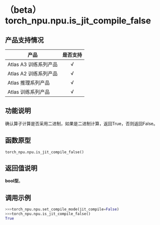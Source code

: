 # （beta）torch_npu.npu.is_jit_compile_false

## 产品支持情况

| 产品                                                         | 是否支持 |
| ------------------------------------------------------------ | :------: |
|<term>Atlas A3 训练系列产品</term>            |    √     |
|<term>Atlas A2 训练系列产品</term>  | √    |
|<term>Atlas 推理系列产品</term>                                       |    √     |
|<term>Atlas 训练系列产品</term>                                       |    √     |


## 功能说明

确认算子计算是否采用二进制，如果是二进制计算，返回True，否则返回False。

## 函数原型

```
torch_npu.npu.is_jit_compile_false()
```
## 返回值说明

**bool型**。




## 调用示例

```python
>>>torch_npu.npu.set_compile_mode(jit_compile=False)
>>>torch_npu.npu.is_jit_compile_false()
True
```

